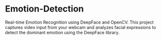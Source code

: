 # Emotion-Detection
Real-time Emotion Recognition using DeepFace and OpenCV. This project captures video input from your webcam and analyzes facial expressions to detect the dominant emotion using the DeepFace library.
